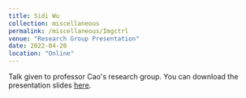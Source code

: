 ```yaml
---
title: Sidi Wu
collection: miscellaneous
permalink: /miscellaneous/Imgctrl
venue: "Research Group Presentation"
date: 2022-04-20
location: "Online"
---
```


Talk given to professor Cao's research group. You can download the presentation slides [here](http://cedricbeaulac.github.io/files/Image_control.pdf).

